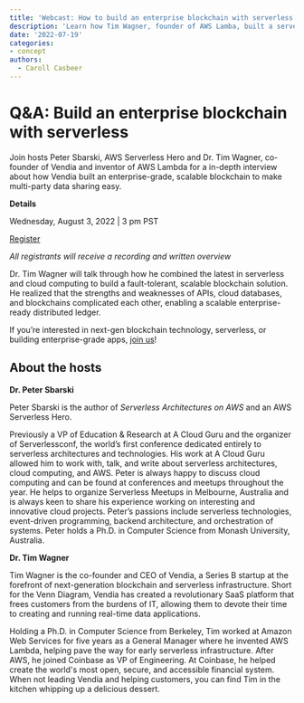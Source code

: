```yaml
---
title: 'Webcast: How to build an enterprise blockchain with serverless'
description: 'Learn how Tim Wagner, founder of AWS Lamba, built a serverless, enterprise-ready blockchain.'
date: '2022-07-19'
categories:
- concept
authors:
  - Caroll Casbeer
---
```



# Q&A: Build an enterprise blockchain with serverless

Join hosts Peter Sbarski, AWS Serverless Hero and Dr. Tim Wagner, co-founder of Vendia and inventor of AWS Lambda for a in-depth interview about how Vendia built an enterprise-grade, scalable blockchain to make multi-party data sharing easy.

**Details**

Wednesday, August 3, 2022 | 3 pm PST

[Register](https://us02web.zoom.us/webinar/register/6216584365998/WN_xi0SssiyS2G_oQjZbyONkw)

_All registrants will receive a recording and written overview_


Dr. Tim Wagner will talk through how he combined the latest in serverless and cloud computing to build a fault-tolerant, scalable blockchain solution. He realized that the strengths and weaknesses of APIs, cloud databases, and blockchains complicated each other, enabling a scalable enterprise-ready distributed ledger.

If you’re interested in next-gen blockchain technology, serverless, or building enterprise-grade apps, [join us]([url](https://us02web.zoom.us/webinar/register/6216584365998/WN_xi0SssiyS2G_oQjZbyONkw))! 


## About the hosts

**Dr. Peter Sbarski**

Peter Sbarski is the author of _Serverless Architectures on AWS_ and an AWS Serverless Hero. 

Previously a VP of Education & Research at A Cloud Guru and the organizer of Serverlessconf, the world’s first conference dedicated entirely to serverless architectures and technologies. His work at A Cloud Guru allowed him to work with, talk, and write about serverless architectures, cloud computing, and AWS. Peter is always happy to discuss cloud computing and can be found at conferences and meetups throughout the year. He helps to organize Serverless Meetups in Melbourne, Australia and is always keen to share his experience working on interesting and innovative cloud projects. Peter’s passions include serverless technologies, event-driven programming, backend architecture, and orchestration of systems. Peter holds a Ph.D. in Computer Science from Monash University, Australia.

**Dr. Tim Wagner**

Tim Wagner is the co-founder and CEO of Vendia, a Series B startup at the forefront of next-generation blockchain and serverless infrastructure. Short for the Venn Diagram, Vendia has created a revolutionary SaaS platform that frees customers from the burdens of IT, allowing them to devote their time to creating and running real-time data applications.

Holding a Ph.D. in Computer Science from Berkeley, Tim worked at Amazon Web Services for five years as a General Manager where he invented AWS Lambda, helping pave the way for early serverless infrastructure. After AWS, he joined Coinbase as VP of Engineering. At Coinbase, he helped create the world's most open, secure, and accessible financial system. When not leading Vendia and helping customers, you can find Tim in the kitchen whipping up a delicious dessert.
